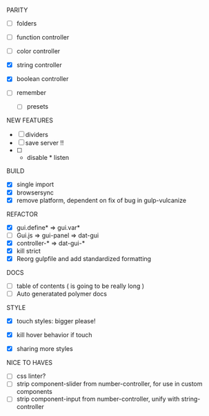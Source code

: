 PARITY

- [ ] folders
- [ ] function controller
- [ ] color controller
- [x] string controller
- [x] boolean controller

- [ ] remember
    - [ ] presets

NEW FEATURES

- [ ] dividers
- [ ] save server !!
- [ ] * disable * listen

BUILD

- [x] single import
- [x] browsersync
- [x] remove platform, dependent on fix of bug in gulp-vulcanize

REFACTOR

- [x] gui.define* => gui.var*
- [ ] Gui.js => gui-panel => dat-gui
- [x] controller-* => dat-gui-*
- [x] kill strict
- [x] Reorg gulpfile and add standardized formatting

DOCS

- [ ] table of contents ( is going to be really long )
- [ ] Auto generatated polymer docs

STYLE
- [x] touch styles: bigger please!
- [x] kill hover behavior if touch
- [x] sharing more styles


NICE TO HAVES

- [ ] css linter?
- [ ] strip component-slider from number-controller, for use in custom components
- [ ] strip component-input from number-controller, unify with string-controller
